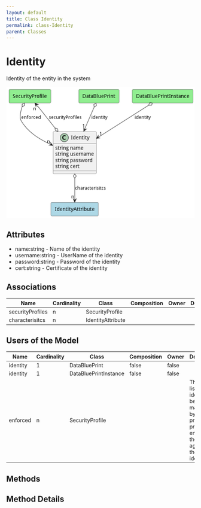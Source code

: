 ```yaml
---
layout: default
title: Class Identity
permalink: class-Identity
parent: Classes
---
```


# Identity

Identity of the entity in the system

![Logical Diagram](./logical.png)

## Attributes

* name:string - Name of the identity
* username:string - UserName of the identity
* password:string - Password of the identity
* cert:string - Certificate of the identity


## Associations

| Name | Cardinality | Class | Composition | Owner | Description |
| --- | --- | --- | --- | --- | --- |
| securityProfiles | n | SecurityProfile |  |  |  |
| characterisitcs | n | IdentityAttribute |  |  |  |



## Users of the Model

| Name | Cardinality | Class | Composition | Owner | Description |
| --- | --- | --- | --- | --- | --- |
| identity | 1 | DataBluePrint | false | false |  |
| identity | 1 | DataBluePrintInstance | false | false |  |
| enforced | n | SecurityProfile |  |  | This is the list of identities being managed by the profile. The profile enforces the policies against they identities. |





## Methods


<h2>Method Details</h2>
    

